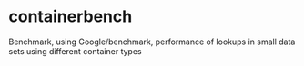 # containerbench
Benchmark, using Google/benchmark, performance of lookups in small data sets using different container types
